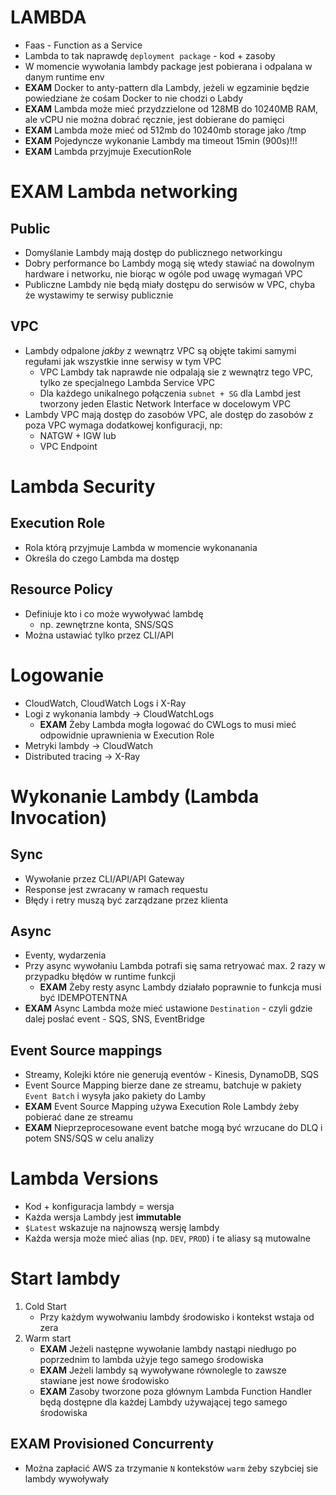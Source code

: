 # LAMBDA

- Faas - Function as a Service
- Lambda to tak naprawdę `deployment package` - kod + zasoby
- W momencie wywołania lambdy package jest pobierana i odpalana w danym runtime env
- **EXAM** Docker to anty-pattern dla Lambdy, jeżeli w egzaminie będzie powiedziane że cośam Docker to nie chodzi o Labdy
- **EXAM** Lambda może mieć przydzzielone od 128MB do 10240MB RAM, ale vCPU nie można dobrać ręcznie, jest dobierane do pamięci
- **EXAM** Lambda może mieć od 512mb do 10240mb storage jako /tmp
- **EXAM** Pojedyncze wykonanie Lambdy ma timeout 15min (900s)!!!
- **EXAM** Lambda przyjmuje ExecutionRole

# **EXAM** Lambda networking

## Public
- Domyślanie Lambdy mają dostęp do publicznego networkingu
- Dobry performance bo Lambdy mogą się wtedy stawiać na dowolnym hardware i networku, nie biorąc w ogóle pod uwagę wymagań VPC
- Publiczne Lambdy nie będą miały dostępu do serwisów w VPC, chyba że wystawimy te serwisy publicznie

## VPC
- Lambdy odpalone _jakby_ z wewnątrz VPC są objęte takimi samymi regułami jak wszystkie inne serwisy w tym VPC
	- VPC Lambdy tak naprawde nie odpalają sie z wewnątrz tego VPC, tylko ze specjalnego Lambda Service VPC 
	- Dla każdego unikalnego połączenia `subnet + SG` dla Lambd jest tworzony jeden Elastic Network Interface w docelowym VPC
- Lambdy VPC mają dostęp do zasobów VPC, ale dostęp do zasobów z poza VPC wymaga dodatkowej konfiguracji, np:
	- NATGW + IGW
	lub 
	- VPC Endpoint

# Lambda Security

## Execution Role
- Rola którą przyjmuje Lambda w momencie wykonanania
- Określa do czego Lambda ma dostęp

## Resource Policy
- Definiuje kto i co może wywoływać lambdę
	- np. zewnętrzne konta, SNS/SQS
- Można ustawiać tylko przez CLI/API

# Logowanie
- CloudWatch, CloudWatch Logs i X-Ray
- Logi z wykonania lambdy -> CloudWatchLogs
	- **EXAM** Żeby Lambda mogła logować do CWLogs to musi mieć odpowidnie uprawnienia w Execution Role
- Metryki lambdy -> CloudWatch
- Distributed tracing -> X-Ray 

# Wykonanie Lambdy (Lambda Invocation)
## Sync
- Wywołanie przez CLI/API/API Gateway
- Response jest zwracany w ramach requestu
- Błędy i retry muszą być zarządzane przez klienta

## Async
- Eventy, wydarzenia
- Przy async wywołaniu Lambda potrafi się sama retryować max. 2 razy w przypadku błędów w runtime funkcji
	- **EXAM** Żeby resty async Lambdy działało poprawnie to funkcja musi być IDEMPOTENTNA
- **EXAM** Async Lambda może mieć ustawione `Destination` - czyli gdzie dalej posłać event - SQS, SNS, EventBridge

## Event Source mappings
- Streamy, Kolejki które nie generują eventów - Kinesis, DynamoDB, SQS
- Event Source Mapping bierze dane ze streamu, batchuje w pakiety `Event Batch` i wysyła jako pakiety do Lamby 
- **EXAM** Event Source Mapping używa Execution Role Lambdy żeby pobierać dane ze streamu
- **EXAM** Nieprzeprocesowane event batche mogą być wrzucane do DLQ i potem SNS/SQS w celu analizy

# Lambda Versions
- Kod + konfiguracja lambdy = wersja
- Każda wersja Lambdy jest **immutable**
- `$Latest` wskazuje na najnowszą wersję lambdy
- Każda wersja może mieć alias (np. `DEV`, `PROD`) i te aliasy są mutowalne

# Start lambdy
1. Cold Start
	- Przy każdym wywołwaniu lambdy środowisko i kontekst wstaja od zera
2. Warm start
	- **EXAM** Jeżeli następne wywołanie lambdy nastąpi niedługo po poprzednim to lambda użyje tego samego środowiska
	- **EXAM** Jeżeli lambdy są wywoływane równolegle to zawsze stawiane jest nowe środowisko 
	- **EXAM** Zasoby tworzone poza głównym Lambda Function Handler będą dostępne dla każdej Lambdy używającej tego samego środowiska

## **EXAM** Provisioned Concurrenty
- Można zapłacić AWS za trzymanie `N` kontekstów `warm` żeby szybciej sie lambdy wywoływały

